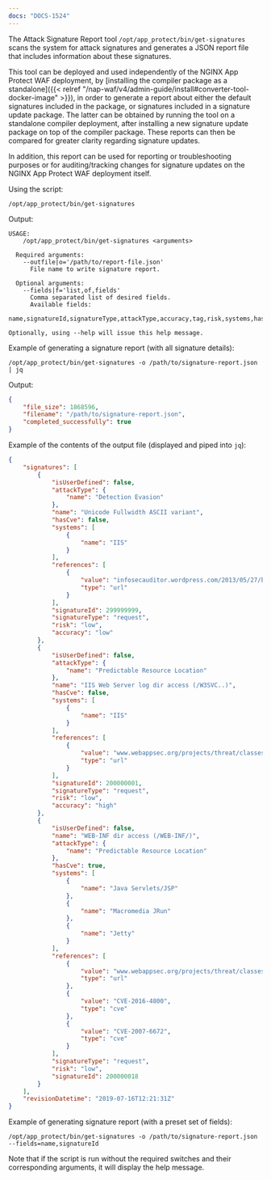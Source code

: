 ```yaml
---
docs: "DOCS-1524"
---
```


The Attack Signature Report tool `/opt/app_protect/bin/get-signatures` scans the system for attack signatures and generates a JSON report file that includes information about these signatures.

This tool can be deployed and used independently of the NGINX App Protect WAF deployment, by [installing the compiler package as a standalone]({{< relref "/nap-waf/v4/admin-guide/install#converter-tool-docker-image" >}}), in order to generate a report about either the default signatures included in the package, or signatures included in a signature update package. The latter can be obtained by running the tool on a standalone compiler deployment, after installing a new signature update package on top of the compiler package. These reports can then be compared for greater clarity regarding signature updates.

In addition, this report can be used for reporting or troubleshooting purposes or for auditing/tracking changes for signature updates on the NGINX App Protect WAF deployment itself.

Using the script:
```shell
/opt/app_protect/bin/get-signatures
```

Output:
```shell
USAGE:
    /opt/app_protect/bin/get-signatures <arguments>

  Required arguments:
    --outfile|o='/path/to/report-file.json'
      File name to write signature report.

  Optional arguments:
    --fields|f='list,of,fields'
      Comma separated list of desired fields.
      Available fields:
      name,signatureId,signatureType,attackType,accuracy,tag,risk,systems,hasCve,references,isUserDefined,description,lastUpdateMicros

Optionally, using --help will issue this help message.
```

Example of generating a signature report (with all signature details):
```shell
/opt/app_protect/bin/get-signatures -o /path/to/signature-report.json | jq
```

Output:
```json
{
    "file_size": 1868596,
    "filename": "/path/to/signature-report.json",
    "completed_successfully": true
}
```

Example of the contents of the output file (displayed and piped into `jq`):
```json
{
    "signatures": [
        {
            "isUserDefined": false,
            "attackType": {
                "name": "Detection Evasion"
            },
            "name": "Unicode Fullwidth ASCII variant",
            "hasCve": false,
            "systems": [
                {
                    "name": "IIS"
                }
            ],
            "references": [
                {
                    "value": "infosecauditor.wordpress.com/2013/05/27/bypassing-asp-net-validaterequest-for-script-injection-attacks/",
                    "type": "url"
                }
            ],
            "signatureId": 299999999,
            "signatureType": "request",
            "risk": "low",
            "accuracy": "low"
        },
        {
            "isUserDefined": false,
            "attackType": {
                "name": "Predictable Resource Location"
            },
            "name": "IIS Web Server log dir access (/W3SVC..)",
            "hasCve": false,
            "systems": [
                {
                    "name": "IIS"
                }
            ],
            "references": [
                {
                    "value": "www.webappsec.org/projects/threat/classes/predictable_resource_location.shtml",
                    "type": "url"
                }
            ],
            "signatureId": 200000001,
            "signatureType": "request",
            "risk": "low",
            "accuracy": "high"
        },
        {
            "isUserDefined": false,
            "name": "WEB-INF dir access (/WEB-INF/)",
            "attackType": {
                "name": "Predictable Resource Location"
            },
            "hasCve": true,
            "systems": [
                {
                    "name": "Java Servlets/JSP"
                },
                {
                    "name": "Macromedia JRun"
                },
                {
                    "name": "Jetty"
                }
            ],
            "references": [
                {
                    "value": "www.webappsec.org/projects/threat/classes/predictable_resource_location.shtml",
                    "type": "url"
                },
                {
                    "value": "CVE-2016-4800",
                    "type": "cve"
                },
                {
                    "value": "CVE-2007-6672",
                    "type": "cve"
                }
            ],
            "signatureType": "request",
            "risk": "low",
            "signatureId": 200000018
        }
    ],
    "revisionDatetime": "2019-07-16T12:21:31Z"
}
```

Example of generating signature report (with a preset set of fields):
```shell
/opt/app_protect/bin/get-signatures -o /path/to/signature-report.json --fields=name,signatureId
```

Note that if the script is run without the required switches and their corresponding arguments, it will display the help message.